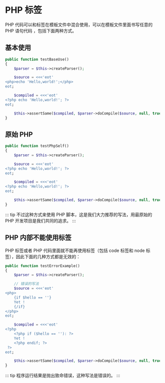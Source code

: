 # PHP 标签

PHP 代码可以和标签在模板文件中混合使用，可以在模板文件里面书写任意的 PHP 语句代码 ，包括下面两种方式。

## 基本使用


``` php
public function testBaseUse()
{
    $parser = $this->createParser();

    $source = <<<'eot'
<php>echo 'Hello,world!';</php>
eot;

    $compiled = <<<'eot'
<?php echo 'Hello,world!'; ?>
eot;

    $this->assertSame($compiled, $parser->doCompile($source, null, true));
}
```
    

## 原始 PHP


``` php
public function testPhpSelf()
{
    $parser = $this->createParser();

    $source = <<<'eot'
<?php echo 'Hello,world!'; ?>
eot;

    $compiled = <<<'eot'
<?php echo 'Hello,world!'; ?>
eot;

    $this->assertSame($compiled, $parser->doCompile($source, null, true));
}
```
    
::: tip
不过这种方式来使用 PHP 脚本，这是我们大力推荐的写法，用最原始的 PHP 开发项目是我们共同的追求。
:::
    
## PHP 内部不能使用标签

PHP 标签或者 PHP 代码里面就不能再使用标签（包括 code 标签和 node 标签），因此下面的几种方式都是无效的：

``` php
public function testErrorExample()
{
    $parser = $this->createParser();

    // 错误的写法
    $source = <<<'eot'
<php>
    {if $hello == ''}
    Yet !
    {/if}
</php>
eot;

    $compiled = <<<'eot'
<?php 
    <?php if ($hello == ''): ?>
    Yet !
    <?php endif; ?>
 ?>
eot;

    $this->assertSame($compiled, $parser->doCompile($source, null, true));
}
```
    
::: tip
程序运行结果是抛出致命错误，这种写法是错误的。
:::